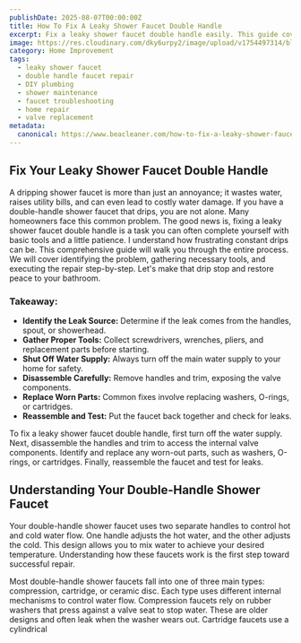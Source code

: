 ```yaml
---
publishDate: 2025-08-07T00:00:00Z
title: How To Fix A Leaky Shower Faucet Double Handle
excerpt: Fix a leaky shower faucet double handle easily. This guide covers diagnosing common leaks, gathering tools, step-by-step repair, and maintenance tips.
image: https://res.cloudinary.com/dky6urpy2/image/upload/v1754497314/blog_image_1754497314_ja3kdl.webp
category: Home Improvement
tags:
  - leaky shower faucet
  - double handle faucet repair
  - DIY plumbing
  - shower maintenance
  - faucet troubleshooting
  - home repair
  - valve replacement
metadata:
  canonical: https://www.beacleaner.com/how-to-fix-a-leaky-shower-faucet-double-handle
---
```


## Fix Your Leaky Shower Faucet Double Handle

A dripping shower faucet is more than just an annoyance; it wastes water, raises utility bills, and can even lead to costly water damage. If you have a double-handle shower faucet that drips, you are not alone. Many homeowners face this common problem. The good news is, fixing a leaky shower faucet double handle is a task you can often complete yourself with basic tools and a little patience. I understand how frustrating constant drips can be. This comprehensive guide will walk you through the entire process. We will cover identifying the problem, gathering necessary tools, and executing the repair step-by-step. Let's make that drip stop and restore peace to your bathroom.

### Takeaway:

*   **Identify the Leak Source:** Determine if the leak comes from the handles, spout, or showerhead.
*   **Gather Proper Tools:** Collect screwdrivers, wrenches, pliers, and replacement parts before starting.
*   **Shut Off Water Supply:** Always turn off the main water supply to your home for safety.
*   **Disassemble Carefully:** Remove handles and trim, exposing the valve components.
*   **Replace Worn Parts:** Common fixes involve replacing washers, O-rings, or cartridges.
*   **Reassemble and Test:** Put the faucet back together and check for leaks.

To fix a leaky shower faucet double handle, first turn off the water supply. Next, disassemble the handles and trim to access the internal valve components. Identify and replace any worn-out parts, such as washers, O-rings, or cartridges. Finally, reassemble the faucet and test for leaks.

## Understanding Your Double-Handle Shower Faucet

Your double-handle shower faucet uses two separate handles to control hot and cold water flow. One handle adjusts the hot water, and the other adjusts the cold. This design allows you to mix water to achieve your desired temperature. Understanding how these faucets work is the first step toward successful repair.

Most double-handle shower faucets fall into one of three main types: compression, cartridge, or ceramic disc. Each type uses different internal mechanisms to control water flow. Compression faucets rely on rubber washers that press against a valve seat to stop water. These are older designs and often leak when the washer wears out. Cartridge faucets use a cylindrical